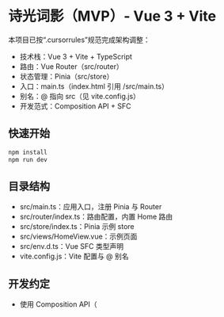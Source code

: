 # 诗光词影（MVP）- Vue 3 + Vite

本项目已按“.cursorrules”规范完成架构调整：
- 技术栈：Vue 3 + Vite + TypeScript
- 路由：Vue Router（src/router）
- 状态管理：Pinia（src/store）
- 入口：main.ts（index.html 引用 /src/main.ts）
- 别名：@ 指向 src（见 vite.config.js）
- 开发范式：Composition API + SFC

## 快速开始
```sh
npm install
npm run dev
```

## 目录结构
- src/main.ts：应用入口，注册 Pinia 与 Router
- src/router/index.ts：路由配置，内置 Home 路由
- src/store/index.ts：Pinia 示例 store
- src/views/HomeView.vue：示例页面
- src/env.d.ts：Vue SFC 类型声明
- vite.config.js：Vite 配置与 @ 别名

## 开发约定
- 使用 Composition API（<script setup lang="ts">）
- 组件化、可复用、注意注释与错误处理
- 后续可按 PRD 扩展诗词库、检索、个人空间等模块

## 构建与预览
```sh
npm run build
npm run preview